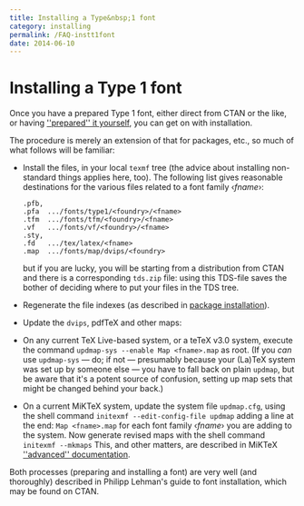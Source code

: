 ```yaml
---
title: Installing a Type&nbsp;1 font
category: installing
permalink: /FAQ-instt1font
date: 2014-06-10
---
```


# Installing a Type&nbsp;1 font

Once you have a prepared Type&nbsp;1 font, either direct from CTAN
or the like, or having [''prepared'' it yourself](/FAQ-prept1font),
you can get on with installation.

The procedure is merely an extension of that for packages, etc., so
much of what follows will be familiar:
  

-  Install the files, in your local `texmf` tree (the advice
    about installing non-standard things applies here, too).  The
    following list gives reasonable destinations for the various files
    related to a font family &lsaquo;_fname_&rsaquo;:
    ```
    .pfb,
    .pfa  .../fonts/type1/<foundry>/<fname>
    .tfm  .../fonts/tfm/<foundry>/<fname>
    .vf   .../fonts/vf/<foundry>/<fname>
    .sty,
    .fd   .../tex/latex/<fname>
    .map  .../fonts/map/dvips/<foundry>
    ```
    but if you are lucky, you will be starting from a distribution from
    CTAN and there is a corresponding `tds.zip` file:
    using this TDS-file saves the bother of deciding where to put
    your files in the TDS tree.
-  Regenerate the file indexes (as described in
    [package installation](/FAQ-inst-wlcf)).
-  Update the `dvips`, pdfTeX and other maps:
  

  -  On any current TeX&nbsp;Live-based system, or a teTeX v3.0
      system, execute the command
    ```
    updmap-sys --enable Map <fname>.map
    ```
      as root.  (If you _can_ use `updmap-sys`&nbsp;&mdash; do; if
      not&nbsp;&mdash; presumably because your (La)TeX system was set up by
      someone else&nbsp;&mdash; you have to fall back on plain `updmap`,
      but be aware that it's a potent source of confusion, setting up
      map sets that might be changed behind your back.)
  -  On a current MiKTeX system, update the system file
      `updmap.cfg`, using the shell command
    ```
    initexmf --edit-config-file updmap
    ```
      adding a line at the end:
    ```
    Map <fname>.map
    ```
      for each font family &lsaquo;_fname_&rsaquo; you are adding to the system.
      Now generate revised maps with the shell command
    ```
    initexmf --mkmaps
    ```
      This, and other matters, are described in MiKTeX 
      [''advanced'' documentation](http://docs.miktex.org/manual/advanced.html).

Both processes (preparing and installing a font) are very well (and
thoroughly) described in Philipp Lehman's guide to font installation,
which may be found on CTAN.

